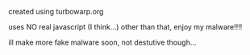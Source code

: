 created using turbowarp.org

uses NO real javascript (I think...)
other than that, enjoy my malware!!!! 

ill make more fake malware soon, not destutive though...
